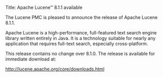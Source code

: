 Title: Apache Lucene™ 8.1.1 available

The Lucene PMC is pleased to announce the release of Apache Lucene 8.1.1.

Apache Lucene is a high-performance, full-featured text search engine library written entirely in Java. It is a technology suitable for nearly any application that requires full-text search, especially cross-platform.

This release contains no change over 8.1.0. The release is available for immediate download at:

  <http://lucene.apache.org/core/downloads.html>

